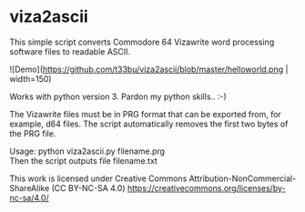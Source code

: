 # viza2ascii
This simple script converts Commodore 64 Vizawrite word processing software files to readable ASCII. 

![Demo](https://github.com/t33bu/viza2ascii/blob/master/helloworld.png | width=150)

Works with python version 3. Pardon my python skills.. :-)

The Vizawrite files must be in PRG format that can be exported from, for example, d64 files. The script automatically removes the first two bytes of the PRG file. 

Usage: python viza2ascii.py filename.prg  
Then the script outputs file filename.txt

This work is licensed under Creative Commons Attribution-NonCommercial-ShareAlike (CC BY-NC-SA 4.0) https://creativecommons.org/licenses/by-nc-sa/4.0/
  
